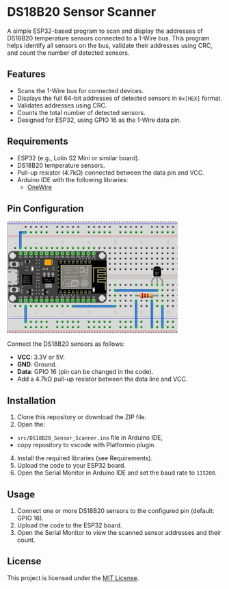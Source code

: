 # DS18B20 Sensor Scanner

A simple ESP32-based program to scan and display the addresses of DS18B20 temperature sensors connected to a 1-Wire bus. This program helps identify all sensors on the bus, validate their addresses using CRC, and count the number of detected sensors.

## Features
- Scans the 1-Wire bus for connected devices.
- Displays the full 64-bit addresses of detected sensors in `0x[HEX]` format.
- Validates addresses using CRC.
- Counts the total number of detected sensors.
- Designed for ESP32, using GPIO 16 as the 1-Wire data pin.

## Requirements
- ESP32 (e.g., Lolin S2 Mini or similar board).
- DS18B20 temperature sensors.
- Pull-up resistor (4.7kΩ) connected between the data pin and VCC.
- Arduino IDE with the following libraries:
  - [OneWire](https://github.com/PaulStoffregen/OneWire)

## Pin Configuration
![Diagram of the project](images/diagram.PNG)

Connect the DS18B20 sensors as follows:
- **VCC**: 3.3V or 5V.
- **GND**: Ground.
- **Data**: GPIO 16 (pin can be changed in the code).
- Add a 4.7kΩ pull-up resistor between the data line and VCC.

## Installation
1. Clone this repository or download the ZIP file.
2. Open the:
- `src/DS18B20_Sensor_Scanner.ino` file in Arduino IDE,
- copy repository to vscode with Platformio plugin. 
4. Install the required libraries (see Requirements).
5. Upload the code to your ESP32 board.
6. Open the Serial Monitor in Arduino IDE and set the baud rate to `115200`.

## Usage
1. Connect one or more DS18B20 sensors to the configured pin (default: GPIO 16).
2. Upload the code to the ESP32 board.
3. Open the Serial Monitor to view the scanned sensor addresses and their count.

## License
This project is licensed under the [MIT License](LICENSE).
